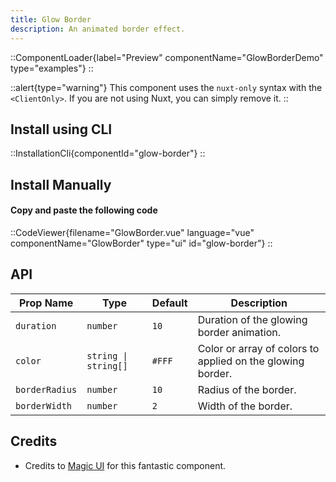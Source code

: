 ```yaml
---
title: Glow Border
description: An animated border effect.
---
```


::ComponentLoader{label="Preview" componentName="GlowBorderDemo" type="examples"}
::

::alert{type="warning"}
This component uses the `nuxt-only` syntax with the `<ClientOnly>`. If you are not using Nuxt, you can simply remove it.
::

## Install using CLI

::InstallationCli{componentId="glow-border"}
::

## Install Manually

#### Copy and paste the following code

::CodeViewer{filename="GlowBorder.vue" language="vue" componentName="GlowBorder" type="ui" id="glow-border"}
::

## API

| Prop Name      | Type                 | Default | Description                                                |
| -------------- | -------------------- | ------- | ---------------------------------------------------------- |
| `duration`     | `number`             | `10`    | Duration of the glowing border animation.                  |
| `color`        | `string \| string[]` | `#FFF`  | Color or array of colors to applied on the glowing border. |
| `borderRadius` | `number`             | `10`    | Radius of the border.                                      |
| `borderWidth`  | `number`             | `2`     | Width of the border.                                       |

## Credits

- Credits to [Magic UI](https://magicui.design/docs/components/shine-border) for this fantastic component.
